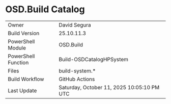 ﻿# OSD.Build Catalog

| | |
|-|-|
| Owner | David Segura |
| Build Version | 25.10.11.3 |
| PowerShell Module | OSD.Build |
| PowerShell Function | Build-OSDCatalogHPSystem |
| Files | build-system.* |
| Build Workflow | GitHub Actions |
| Last Update | Saturday, October 11, 2025 10:05:10 PM UTC |
